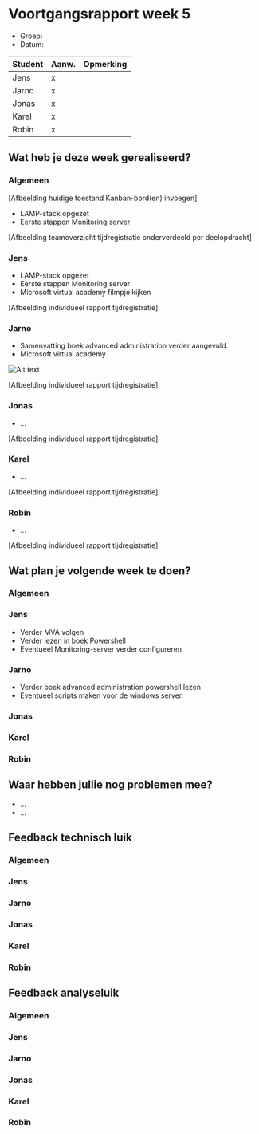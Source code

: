 # Voortgangsrapport week 5

* Groep:
* Datum:

| Student  | Aanw. | Opmerking |
| :---     | :---  | :---      |
| Jens |  x   |           |
| Jarno |   x   |           |
| Jonas |   x   |           |
| Karel |   x   |           |
| Robin |   x   |           |

## Wat heb je deze week gerealiseerd?

### Algemeen

[Afbeelding huidige toestand Kanban-bord(en) invoegen]

* LAMP-stack opgezet
* Eerste stappen Monitoring server

[Afbeelding teamoverzicht tijdregistratie onderverdeeld per deelopdracht]

### Jens

* LAMP-stack opgezet
* Eerste stappen Monitoring server
* Microsoft virtual academy filmpje kijken

[Afbeelding individueel rapport tijdregistratie]

### Jarno

* Samenvatting boek advanced administration verder aangevuld.
* Microsoft virtual academy

![Alt text](http://i.imgur.com/K04SQNb.png)

[Afbeelding individueel rapport tijdregistratie]

### Jonas

* ...

[Afbeelding individueel rapport tijdregistratie]

### Karel

* ...

[Afbeelding individueel rapport tijdregistratie]

### Robin

* ...

[Afbeelding individueel rapport tijdregistratie]


## Wat plan je volgende week te doen?

### Algemeen
### Jens

* Verder MVA volgen
* Verder lezen in boek Powershell
* Eventueel Monitoring-server verder configureren

### Jarno
* Verder boek advanced administration powershell lezen
* Eventueel scripts maken voor de windows server.

### Jonas
### Karel
### Robin


## Waar hebben jullie nog problemen mee?

* ...
* ...

## Feedback technisch luik

### Algemeen

### Jens
### Jarno
### Jonas
### Karel
### Robin

## Feedback analyseluik

### Algemeen

### Jens
### Jarno
### Jonas
### Karel
### Robin

